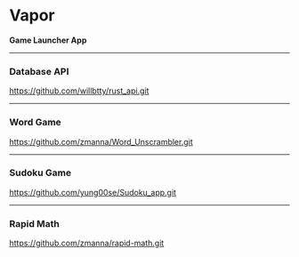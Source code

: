 # Vapor
**Game Launcher App**

---

### Database API
https://github.com/willbtty/rust_api.git

---
### Word Game
https://github.com/zmanna/Word_Unscrambler.git

---
### Sudoku Game
https://github.com/yung00se/Sudoku_app.git

---
### Rapid Math
https://github.com/zmanna/rapid-math.git

